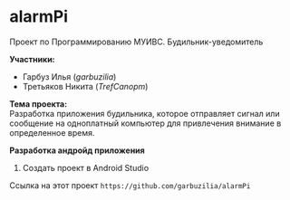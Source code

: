 # alarmPi
Проект по Программированию МУИВС. Будильник-уведомитель

**Участники:**  
- Гарбуз Илья (*garbuzilia*)
- Третьяков Никита (*TrefCanopm*)

**Тема проекта:**  
Разработка приложения будильника, которое отправляет сигнал  или сообщение на одноплатный компьютер для привлечения внимание в определенное время.

**Разработка андройд приложения**  
1) Создать проект в Android Studio

Ссылка на этот проект `https://github.com/garbuzilia/alarmPi`